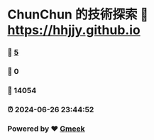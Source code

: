 # ChunChun 的技術探索 :link: https://hhjjy.github.io 
### :page_facing_up: [5](https://hhjjy.github.io/tag.html) 
### :speech_balloon: 0 
### :hibiscus: 14054 
### :alarm_clock: 2024-06-26 23:44:52 
### Powered by :heart: [Gmeek](https://github.com/Meekdai/Gmeek)
